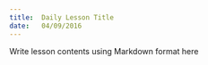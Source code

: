 ```yaml
---
title:  Daily Lesson Title
date:   04/09/2016
---
```


Write lesson contents using Markdown format here